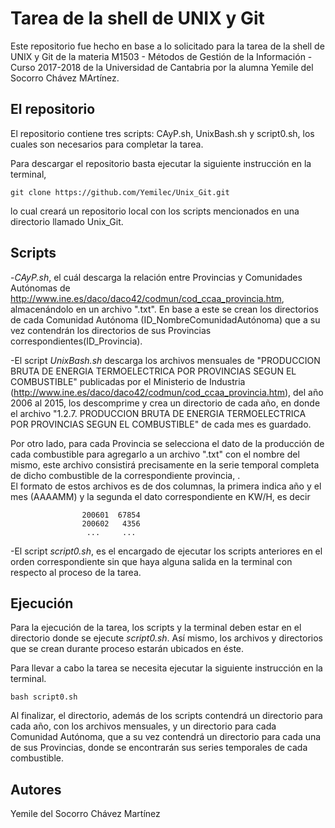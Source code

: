 # Tarea de la shell de UNIX y Git

Este repositorio fue hecho en base a lo solicitado para la tarea de la shell de UNIX y Git de la materia 
M1503 - Métodos de Gestión de la Información - Curso 2017-2018 
de la Universidad de Cantabria por la alumna Yemile del Socorro Chávez MArtínez.

## El repositorio 
El repositorio contiene tres  scripts: CAyP.sh, UnixBash.sh y script0.sh, los cuales son necesarios para completar la tarea.

Para descargar el repositorio basta ejecutar la siguiente instrucción en la terminal, 

	git clone https://github.com/Yemilec/Unix_Git.git

lo cual creará un repositorio local con los scripts mencionados en una directorio llamado Unix_Git.

## Scripts

-*CAyP.sh*, el cuál descarga la relación entre Provincias y Comunidades Autónomas de http://www.ine.es/daco/daco42/codmun/cod_ccaa_provincia.htm, almacenándolo  en un archivo ".txt". 
En base a este se crean los directorios de cada Comunidad Autónoma (ID_NombreComunidadAutónoma) que a su vez contendrán los directorios de sus Provincias correspondientes(ID_Provincia).

-El script *UnixBash.sh* descarga los archivos mensuales de "PRODUCCION BRUTA DE ENERGIA TERMOELECTRICA POR PROVINCIAS SEGUN EL COMBUSTIBLE" publicadas por el Ministerio de Industria (http://www.ine.es/daco/daco42/codmun/cod_ccaa_provincia.htm), del año 2006 al 2015, los descomprime y  crea un directorio de cada año, en donde el archivo "1.2.7. PRODUCCION BRUTA DE ENERGIA TERMOELECTRICA POR PROVINCIAS SEGUN EL COMBUSTIBLE" de cada mes es guardado.

Por otro lado, para cada Provincia se selecciona el dato de la producción de cada combustible para agregarlo a un archivo ".txt" con el nombre del mismo, este archivo consistirá precisamente en la serie temporal completa de dicho combustible de  la correspondiente provincia, .  
El formato de estos archivos es de dos columnas, la primera indica  año y el mes  (AAAAMM) y la segunda el dato correspondiente en KW/H, es decir	

					200601  67854
					200602   4356
					 ...     ...



-El script *script0.sh*, es el encargado de ejecutar los scripts anteriores en el orden correspondiente sin que haya alguna salida en la terminal con respecto al proceso de la tarea.

## Ejecución

Para la ejecución de la tarea, los scripts  y la terminal deben estar en el directorio donde se ejecute *script0.sh*.
Así mismo, los archivos y directorios que se crean durante proceso estarán ubicados en éste.

Para llevar a cabo la tarea se necesita ejecutar la siguiente instrucción en la terminal.

	bash script0.sh


Al finalizar, el directorio, además de los scripts contendrá un directorio para cada año, con los archivos mensuales, y un directorio para cada Comunidad Autónoma, que a su vez contendrá un directorio para cada una de sus Provincias, donde se encontrarán sus series temporales de cada combustible.


## Autores

Yemile del Socorro Chávez Martínez